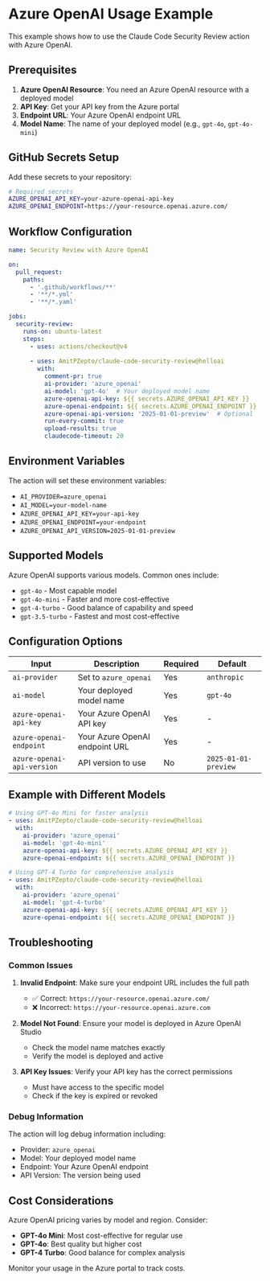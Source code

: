 # Azure OpenAI Usage Example

This example shows how to use the Claude Code Security Review action with Azure OpenAI.

## Prerequisites

1. **Azure OpenAI Resource**: You need an Azure OpenAI resource with a deployed model
2. **API Key**: Get your API key from the Azure portal
3. **Endpoint URL**: Your Azure OpenAI endpoint URL
4. **Model Name**: The name of your deployed model (e.g., `gpt-4o`, `gpt-4o-mini`)

## GitHub Secrets Setup

Add these secrets to your repository:

```bash
# Required secrets
AZURE_OPENAI_API_KEY=your-azure-openai-api-key
AZURE_OPENAI_ENDPOINT=https://your-resource.openai.azure.com/
```

## Workflow Configuration

```yaml
name: Security Review with Azure OpenAI

on:
  pull_request:
    paths:
      - '.github/workflows/**'
      - '**/*.yml'
      - '**/*.yaml'

jobs:
  security-review:
    runs-on: ubuntu-latest
    steps:
      - uses: actions/checkout@v4
      
      - uses: AmitPZepto/claude-code-security-review@helloai
        with:
          comment-pr: true
          ai-provider: 'azure_openai'
          ai-model: 'gpt-4o'  # Your deployed model name
          azure-openai-api-key: ${{ secrets.AZURE_OPENAI_API_KEY }}
          azure-openai-endpoint: ${{ secrets.AZURE_OPENAI_ENDPOINT }}
          azure-openai-api-version: '2025-01-01-preview'  # Optional
          run-every-commit: true
          upload-results: true
          claudecode-timeout: 20
```

## Environment Variables

The action will set these environment variables:

- `AI_PROVIDER=azure_openai`
- `AI_MODEL=your-model-name`
- `AZURE_OPENAI_API_KEY=your-api-key`
- `AZURE_OPENAI_ENDPOINT=your-endpoint`
- `AZURE_OPENAI_API_VERSION=2025-01-01-preview`

## Supported Models

Azure OpenAI supports various models. Common ones include:

- `gpt-4o` - Most capable model
- `gpt-4o-mini` - Faster and more cost-effective
- `gpt-4-turbo` - Good balance of capability and speed
- `gpt-3.5-turbo` - Fastest and most cost-effective

## Configuration Options

| Input | Description | Required | Default |
|-------|-------------|----------|---------|
| `ai-provider` | Set to `azure_openai` | Yes | `anthropic` |
| `ai-model` | Your deployed model name | Yes | `gpt-4o` |
| `azure-openai-api-key` | Your Azure OpenAI API key | Yes | - |
| `azure-openai-endpoint` | Your Azure OpenAI endpoint URL | Yes | - |
| `azure-openai-api-version` | API version to use | No | `2025-01-01-preview` |

## Example with Different Models

```yaml
# Using GPT-4o Mini for faster analysis
- uses: AmitPZepto/claude-code-security-review@helloai
  with:
    ai-provider: 'azure_openai'
    ai-model: 'gpt-4o-mini'
    azure-openai-api-key: ${{ secrets.AZURE_OPENAI_API_KEY }}
    azure-openai-endpoint: ${{ secrets.AZURE_OPENAI_ENDPOINT }}

# Using GPT-4 Turbo for comprehensive analysis
- uses: AmitPZepto/claude-code-security-review@helloai
  with:
    ai-provider: 'azure_openai'
    ai-model: 'gpt-4-turbo'
    azure-openai-api-key: ${{ secrets.AZURE_OPENAI_API_KEY }}
    azure-openai-endpoint: ${{ secrets.AZURE_OPENAI_ENDPOINT }}
```

## Troubleshooting

### Common Issues

1. **Invalid Endpoint**: Make sure your endpoint URL includes the full path
   - ✅ Correct: `https://your-resource.openai.azure.com/`
   - ❌ Incorrect: `https://your-resource.openai.azure.com`

2. **Model Not Found**: Ensure your model is deployed in Azure OpenAI Studio
   - Check the model name matches exactly
   - Verify the model is deployed and active

3. **API Key Issues**: Verify your API key has the correct permissions
   - Must have access to the specific model
   - Check if the key is expired or revoked

### Debug Information

The action will log debug information including:
- Provider: `azure_openai`
- Model: Your deployed model name
- Endpoint: Your Azure OpenAI endpoint
- API Version: The version being used

## Cost Considerations

Azure OpenAI pricing varies by model and region. Consider:

- **GPT-4o Mini**: Most cost-effective for regular use
- **GPT-4o**: Best quality but higher cost
- **GPT-4 Turbo**: Good balance for complex analysis

Monitor your usage in the Azure portal to track costs.
